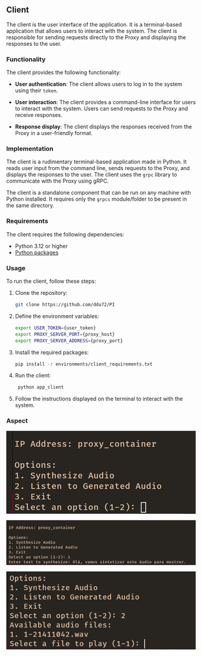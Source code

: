 ## Client

The client is the user interface of the application. It is a terminal-based application that allows users to interact with the system. The client is responsible for sending requests directly to the Proxy and displaying the responses to the user.

### Functionality

The client provides the following functionality:

- **User authentication**: The client allows users to log in to the system using their `token`.

- **User interaction**: The client provides a command-line interface for users to interact with the system. Users can send requests to the Proxy and receive responses.

- **Response display**: The client displays the responses received from the Proxy in a user-friendly format.

### Implementation

The client is a rudimentary terminal-based application made in Python. It reads user input from the command line, sends requests to the Proxy, and displays the responses to the user. The client uses the `grpc` library to communicate with the Proxy using gRPC.

The client is a standalone component that can be run on any machine with Python installed. It requires only the `grpcs` module/folder to be present in the same directory.

### Requirements

The client requires the following dependencies:

- Python 3.12 or higher
- [Python packages](../../../enviroments/client_requirements.txt)

### Usage

To run the client, follow these steps:

1. Clone the repository:
   ```bash
   git clone https://github.com/ddu72/PI
   ```
2. Define the environment variables:
   ```bash
   export USER_TOKEN={user_token}
   export PROXY_SERVER_PORT={proxy_host}
   export PROXY_SERVER_ADDRESS={proxy_port}
   ```
3. Install the required packages:
   ```bash
   pip install -r environments/client_requirements.txt
   ```
4. Run the client:
   ```bash
    python app_client
   ```
5. Follow the instructions displayed on the terminal to interact with the system.

### Aspect

![Client Aspect](../images/client/client.png)

![Client with Text](../images/client/client_text.png)

![Client Audio List](../images/client/client_done.png)
